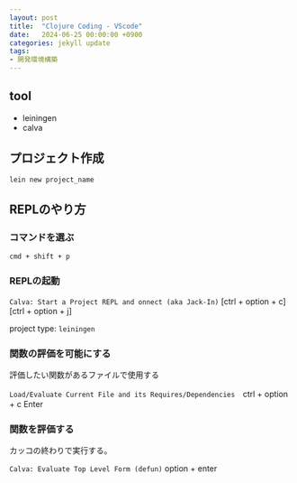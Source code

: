 ```yaml
---
layout: post
title:  "Clojure Coding - VScode"
date:   2024-06-25 00:00:00 +0900
categories: jekyll update
tags:
- 開発環境構築
---
```


## tool

- leiningen
- calva

## プロジェクト作成

`lein new project_name`

## REPLのやり方

### コマンドを選ぶ

`cmd + shift + p`

### REPLの起動

`Calva: Start a Project REPL and onnect (aka Jack-In)` [ctrl + option + c] [ctrl + option + j]

project type:
`leiningen`

### 関数の評価を可能にする

評価したい関数があるファイルで使用する

`Load/Evaluate Current File and its Requires/Dependencies`　ctrl + option + c Enter

### 関数を評価する

カッコの終わりで実行する。

`Calva: Evaluate Top Level Form (defun)` option + enter
